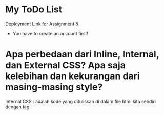 # My ToDo List
[Deployment Link for Assignment 5](http://tugas2yudi.herokuapp.com/todolist/)
* You have to create an account first!

# Apa perbedaan dari Inline, Internal, dan External CSS? Apa saja kelebihan dan kekurangan dari masing-masing style?
Internal CSS : adalah kode yang dituliskan di dalam file html kita sendiri dengan tag <style> pada bagian header. Penulisan CSS dalam tag tersebut sama seperti penulisan file.css yang dibuat sebagaimana external css. Pada external css, kita perlu mengimport filenya dengan melakukan `<link rel="stylesheet" href="tugas.css"/>` yang biasanya diletakan di tag <head>. Selain itu, ada pula inline css yang berarti kita perlu mendefine css yang digunakan dalam tiap elemen yang kita buat di file html kita, contohnya `<h2 style="color:blue; font-family: arial;">semoga lulus</h2>`

### Kelebihan Kekurangan
* Inline : bisa untuk tracing karena hanya menerapkan pada satu, gampang diperbaiki, lebih ringan karena load accessnya sebentar, akan tetapi cape karena hanya untuk apply ke 1 elemen.
* Internal : Bisa untuk set 1 halaman penuh, gaperlu import import, tapi kurang efisien kalo html kita banyak.
* External : loading website cepat, ukuran file makin kecil, bisa digunakan untuk beberapa file sekaligus, tapi kalo file css gagal load, halaman jadi ancur :D, kurang efektif kalo cuma buat diterapin sedikit.

# Jelaskan tag HTML5 yang kamu ketahui.
ada banyak tag yang ada di html 5 :D
contohnya ada <h1> -- <h6> yang biasa kita pakai untuk header, ada <p> untuk tulis teks, terus ada <form> seperti lab sebelumnya untuk membuat form yang akan disubmit, kemudian ada <img> untuk import picture dan yang paling common <div> sebagai wadah atau tatakan untuk elemen yang akan dibuat di dalamnya. Selain itu ada <ul> <li> untuk membuat list, <title> untuk judul halaman. Dan lain - lain :D

# Jelaskan tipe-tipe CSS selector yang kamu ketahui.
" . " untuk selector class dari sebuah komponen,  " # " untuk select id yang kita tambahkan di sebuah komponen,  > atau child selector untuk memilih semua element yang ada di dalam atau child sebuah komponen. Selain itu, hal yang paling basic adalah element selector untuk memilih elemen yang kita gunakan contohnya h1, h2, h3, dan lain-lain.

# Checklist Box
### INSTALL TAILWIND
1. Install node.js
2. Menjalankan `python -m pip install django-tailwind`
3. Menambahkan tailwinds di installed_app settings.py
4. Membuat sebuah project untuk tailwindnya `python manage.py tailwind init` -> default theme
5. Tambahkan theme ke installed apps
6. Menambahkan `TAILWIND_APP_NAME = 'theme'` dan `INTERNAL_IPS = ["127.0.0.1",]` pada settings.py
7. Menginstall tailwind `python manage.py tailwind install`
8. Menambahkan tag `{% load tailwind_tags %}` dan `{% tailwind_css %}` pada file html yang ada di todolist/templates
9. Menambahkan `'django_browser_reload'` ke installed_apps di settings.py
10. Menambahkan ` "django_browser_reload.middleware.BrowserReloadMiddleware",` pada variable middleware di settings.py
11. Menambahkan `path("__reload__/", include("django_browser_reload.urls")),` pada urls.py di project_django
12. Menambahkan django-tailwind di pada requirements.txt
 
Setelah kita menambahkan tailwind, saya mengubah tampilan pada add.html, login.html, register.html, todolist.html menggunakan metode "mirip" inline. Membuat komponen berada di tengah pada tampilan login, register, dan create task dengan menggunakan `flex items-center justify-center`. Selain itu membuatnya menjadi bulat `rounded` agar tampilannya menarik, serta kustomisasi bentuk tombol yang ada. Untuk todolist.html, membuat sebuah div sebagai navbar untuk menampilan user, button add dan logout yang saya posisikan absolute agar berada di kanan. Pada bagian body, saya menggunakan card-views dengan grid grid-cols yang dipadukan dengan responsive tergantung size layar dengan sm: untuk small, lg: untuk large, dan md:medium yang sudah ditentukan oleh tailwind. Ketika sizenya lg, kita set agar 4 coloms `grid-cols-4`, tetapi untuk md atau layar tablet adalah `grid-cols-2` dan untuk smartphone `grid-cols-1`.